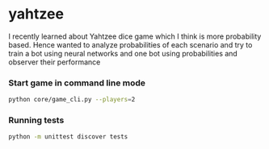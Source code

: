 # yahtzee
I recently learned about Yahtzee dice game which I think is more probability based. Hence wanted to analyze probabilities of each scenario and try to train a bot using neural networks and one bot using probabilities and observer their performance

### Start game in command line mode
```sh
python core/game_cli.py --players=2
```

### Running tests
```sh
python -m unittest discover tests
```
